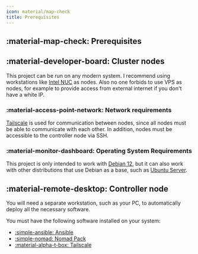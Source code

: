 ```yaml
---
icon: material/map-check
title: Prerequisites
---
```


## :material-map-check: Prerequisites

## :material-developer-board: Cluster nodes

This project can be run on any modern system.
I recommend using workstations like [Intel NUC](https://en.wikipedia.org/wiki/Next_Unit_of_Computing) as nodes.
Also no one forbids to use VPS as nodes, for example to provide access from external internet if you don't have a white IP.

### :material-access-point-network: Network requirements

[Tailscale](https://tailscale.com) is used for communication between nodes, since all nodes must be able to communicate with each other.
In addition, nodes must be accessible to the controller node via SSH.

### :material-monitor-dashboard: Operating System Requirements

This project is only intended to work with [Debian 12](https://www.debian.org/releases/stable/releasenotes.ru.html),
but it can also work with other distributions that use Debian as a base, such as [Ubuntu Server](https://ubuntu.com/download/server).

## :material-remote-desktop: Controller node

You will need a separate workstation, such as your PC, to automatically deploy all the necessary software.

You must have the following software installed on your system:

* [:simple-ansible: Ansible](https://www.ansible.com/)
* [:simple-nomad: Nomad Pack](https://github.com/hashicorp/nomad-pack)
* [:material-alpha-t-box: Tailscale](https://tailscale.com)
